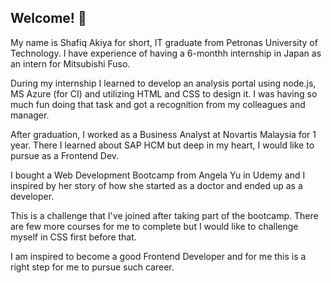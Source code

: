## Welcome! 👋

My name is Shafiq Akiya for short, IT graduate from Petronas University of Technology. I have experience of having a 6-monthh internship in Japan as an intern for Mitsubishi Fuso.

During my internship I learned to develop an analysis portal using node.js, MS Azure (for CI) and utilizing HTML and CSS to design it. I was having so much fun doing that task and got a recognition from my colleagues and manager.

After graduation, I worked as a Business Analyst at Novartis Malaysia for 1 year. There I learned about SAP HCM but deep in my heart, I would like to pursue as a Frontend Dev.

I bought a Web Development Bootcamp from Angela Yu in Udemy and I inspired by her story of how she started as a doctor and ended up as a developer.

This is a challenge that I've joined after taking part of
the bootcamp. There are few more courses for me to complete but I would like to challenge myself in CSS first before that.

I am inspired to become a good Frontend Developer and for me this is a right step for me to pursue such career.
